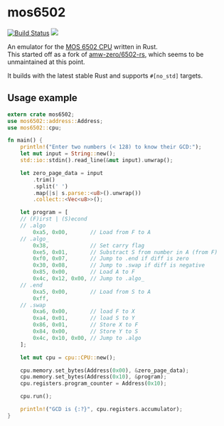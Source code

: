 # mos6502

[![Build Status](https://travis-ci.org/mre/mos6502.svg?branch=master)](https://travis-ci.org/mre/mos6502) 
![](https://github.com/mre/mos6502/workflows/test/badge.svg)

An emulator for the [MOS 6502 CPU](https://en.wikipedia.org/wiki/MOS_Technology_6502) written in Rust.  
This started off as a fork of [amw-zero/6502-rs](https://github.com/amw-zero/6502-rs),
which seems to be unmaintained at this point.

It builds with the latest stable Rust and supports `#[no_std]` targets.

## Usage example

```rust
extern crate mos6502;
use mos6502::address::Address;
use mos6502::cpu;

fn main() {
    println!("Enter two numbers (< 128) to know their GCD:");
    let mut input = String::new();
    std::io::stdin().read_line(&mut input).unwrap();

    let zero_page_data = input
        .trim()
        .split(' ')
        .map(|s| s.parse::<u8>().unwrap())
        .collect::<Vec<u8>>();

    let program = [
    // (F)irst | (S)econd
    // .algo
        0xa5, 0x00,       // Load from F to A
    // .algo_
        0x38,             // Set carry flag
        0xe5, 0x01,       // Substract S from number in A (from F)
        0xf0, 0x07,       // Jump to .end if diff is zero
        0x30, 0x08,       // Jump to .swap if diff is negative
        0x85, 0x00,       // Load A to F
        0x4c, 0x12, 0x00, // Jump to .algo_
    // .end
        0xa5, 0x00,       // Load from S to A
        0xff, 
    // .swap
        0xa6, 0x00,       // load F to X
        0xa4, 0x01,       // load S to Y
        0x86, 0x01,       // Store X to F
        0x84, 0x00,       // Store Y to S
        0x4c, 0x10, 0x00, // Jump to .algo
    ];

    let mut cpu = cpu::CPU::new();

    cpu.memory.set_bytes(Address(0x00), &zero_page_data);
    cpu.memory.set_bytes(Address(0x10), &program);
    cpu.registers.program_counter = Address(0x10);

    cpu.run();

    println!("GCD is {:?}", cpu.registers.accumulator);
}
```
